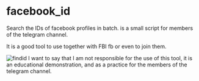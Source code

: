# facebook_id
Search the IDs of facebook profiles in batch. is a small script for members of the telegram channel.


It is a good tool to use together with FBI fb or even to join them.


![findid](https://user-images.githubusercontent.com/75302939/117293271-c3094900-aea3-11eb-84d1-f38d61ee5989.png)
I want to say that I am not responsible for the use of this tool, it is an educational 
demonstration, and as a practice for the members of the telegram channel.

